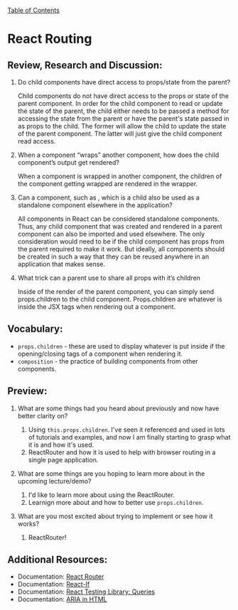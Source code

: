 [Table of Contents](README.md)

# React Routing

## Review, Research and Discussion:

1. Do child components have direct access to props/state from the parent?

    Child components do not have direct access to the props or state of the parent component. In order for the child component to read or update the state of the parent, the child either needs to be passed a method for accessing the state from the parent or have the parent's state passed in as props to the child. The former will allow the child to update the state of the parent component. The latter will just give the child component read access. 

2. When a component “wraps” another component, how does the child component’s output get rendered?

    When a component is wrapped in another component, the children of the component getting wrapped are rendered in the wrapper.

3. Can a component, such as <Content />, which is a child also be used as a standalone component elsewhere in the application?

    All components in React can be considered standalone components. Thus, any child component that was created and rendered in a parent component can also be imported and used elsewhere. The only consideration would need to be if the child component has props from the parent required to make it work. But ideally, all components should be created in such a way that they can be reused anywhere in an application that makes sense.

4. What trick can a parent use to share all props with it’s children

    Inside of the render of the parent component, you can simply send props.children to the child component. Props.children are whatever is inside the JSX tags when rendering out a component.

## Vocabulary:

* `props.children` - these are used to display whatever is put inside if the opening/closing tags of a component when rendering it.
* `composition` - the practice of building components from other components.

## Preview: 

1. What are some things had you heard about previously and now have better clarity on?

    1. Using `this.props.children`. I've seen it referenced and used in lots of tutorials and examples, and now I am finally starting to grasp what it is and how it's used.
    2. ReactRouter and how it is used to help with browser routing in a single page application.

2. What are some things are you hoping to learn more about in the upcoming lecture/demo?

    1. I'd like to learn more about using the ReactRouter.
    2. Learnign more about and how to better use `props.children`.

3. What are you most excited about trying to implement or see how it works?

    1. ReactRouter!

## Additional Resources:

* Documentation: [React Router](https://reactrouter.com/web/api)
* Documentation: [React-If](https://www.npmjs.com/package/react-if)
* Documentation: [React Testing Library: Queries](https://testing-library.com/docs/dom-testing-library/api-queries/)
* Documentation: [ARIA in HTML](https://www.w3.org/TR/html-aria/)
<!-- * Article: []() -->

